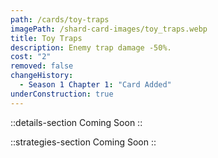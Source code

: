 ```yaml
---
path: /cards/toy-traps
imagePath: /shard-card-images/toy_traps.webp
title: Toy Traps
description: Enemy trap damage -50%.
cost: "2"
removed: false
changeHistory:
  - Season 1 Chapter 1: "Card Added"
underConstruction: true
---
```


::details-section
Coming Soon
::

::strategies-section
Coming Soon
::
